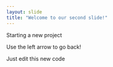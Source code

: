 ```yaml
---
layout: slide
title: "Welcome to our second slide!"
---
```

Starting a new project

Use the left arrow to go back!

Just edit this new code
